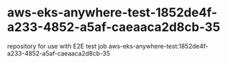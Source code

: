 # aws-eks-anywhere-test-1852de4f-a233-4852-a5af-caeaaca2d8cb-35
repository for use with E2E test job aws-eks-anywhere-test:1852de4f-a233-4852-a5af-caeaaca2d8cb-35
